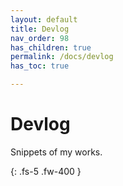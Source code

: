 ```yaml
---
layout: default
title: Devlog
nav_order: 98
has_children: true
permalink: /docs/devlog
has_toc: true

---
```


# Devlog
Snippets of my works.

{: .fs-5 .fw-400 }

